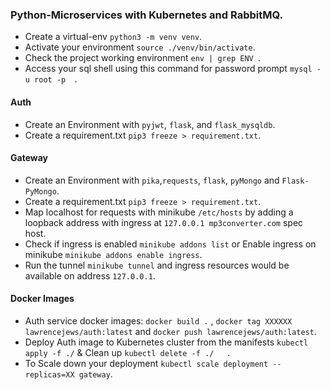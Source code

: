 ### Python-Microservices with Kubernetes and RabbitMQ.
- Create a virtual-env `python3 -m venv venv`.
- Activate your environment `source ./venv/bin/activate`.
- Check the project working environment ` env | grep ENV  `.
- Access your sql shell using this command for password prompt `mysql -u root -p  `.
#### Auth
- Create an Environment with `pyjwt`, `flask`,  and `flask_mysqldb`.
- Create a requirement.txt `pip3 freeze > requirement.txt`.
#### Gateway
- Create an Environment with `pika`,`requests`, `flask`, `pyMongo` and `Flask-PyMongo`.
- Create a requirement.txt `pip3 freeze > requirement.txt`.
- Map localhost for requests with minikube `/etc/hosts` by adding a loopback address with ingress at `127.0.0.1 mp3converter.com` spec host.
- Check if ingress is enabled `minikube addons list` or Enable ingress on minikube `minikube addons enable ingress`.
- Run the tunnel `minikube tunnel` and ingress resources would be available on address `127.0.0.1`.
#### Docker Images
- Auth service docker images: `docker build .` , `docker tag XXXXXX lawrencejews/auth:latest` and `docker push lawrencejews/auth:latest`.
- Deploy Auth image to Kubernetes cluster from the manifests `kubectl apply -f ./` & Clean up `kubectl delete -f ./   `.
- To Scale down your deployment `kubectl scale deployment --replicas=XX gateway`.